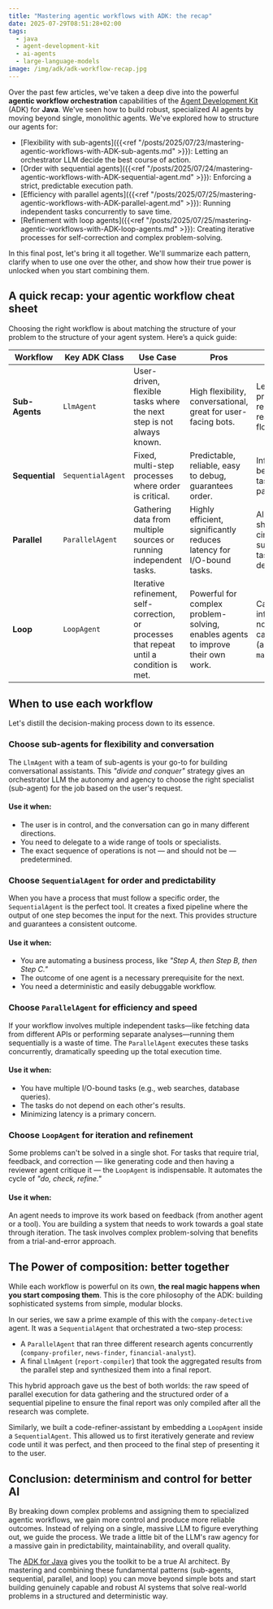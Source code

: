 ```yaml
---
title: "Mastering agentic workflows with ADK: the recap"
date: 2025-07-29T08:51:28+02:00
tags:
  - java
  - agent-development-kit
  - ai-agents
  - large-language-models
image: /img/adk/adk-workflow-recap.jpg
---
```


Over the past few articles, we've taken a deep dive into the powerful **agentic workflow orchestration** capabilities of the [Agent Development Kit](https://github.com/google/adk-java) (ADK) for **Java**. We've seen how to build robust, specialized AI agents by moving beyond single, monolithic agents. We've explored how to structure our agents for:

- [Flexibility with sub-agents]({{<ref "/posts/2025/07/23/mastering-agentic-workflows-with-ADK-sub-agents.md" >}}): Letting an orchestrator LLM decide the best course of action.
- [Order with sequential agents]({{<ref "/posts/2025/07/24/mastering-agentic-workflows-with-ADK-sequential-agent.md" >}}): Enforcing a strict, predictable execution path.
- [Efficiency with parallel agents]({{<ref "/posts/2025/07/25/mastering-agentic-workflows-with-ADK-parallel-agent.md" >}}): Running independent tasks concurrently to save time.
- [Refinement with loop agents]({{<ref "/posts/2025/07/25/mastering-agentic-workflows-with-ADK-loop-agents.md" >}}): Creating iterative processes for self-correction and complex problem-solving.

In this final post, let's bring it all together. We'll summarize each pattern, clarify when to use one over the other, and show how their true power is unlocked when you start combining them.

## A quick recap: your agentic workflow cheat sheet

Choosing the right workflow is about matching the structure of your problem to the structure of your agent system. Here’s a quick guide:

| Workflow       | Key ADK Class     | Use Case                                                                                  | Pros                                                                            | Cons                                                                                |
| -------------- | ----------------- | ----------------------------------------------------------------------------------------- | ------------------------------------------------------------------------------- | ----------------------------------------------------------------------------------- |
| **Sub-Agents** | `LlmAgent`        | User-driven, flexible tasks where the next step is not always known.                      | High flexibility, conversational, great for user-facing bots.                   | Less predictable, relies on LLM reasoning for flow control.                         |
| **Sequential** | `SequentialAgent` | Fixed, multi-step processes where order is critical.                                      | Predictable, reliable, easy to debug, guarantees order.                         | Inflexible, can be slower if tasks could be parallelized.                           |
| **Parallel**   | `ParallelAgent`   | Gathering data from multiple sources or running independent tasks.                        | Highly efficient, significantly reduces latency for I/O-bound tasks.            | All tasks run; no short-circuiting. Less suitable for tasks with dependencies.      |
| **Loop**       | `LoopAgent`       | Iterative refinement, self-correction, or processes that repeat until a condition is met. | Powerful for complex problem-solving, enables agents to improve their own work. | Can lead to infinite loops if not designed carefully (always use `maxIterations`!). |

## When to use each workflow

Let's distill the decision-making process down to its essence.

### Choose sub-agents for flexibility and conversation

The `LlmAgent` with a team of sub-agents is your go-to for building conversational assistants. This _"divide and conquer"_ strategy gives an orchestrator LLM the autonomy and agency to choose the right specialist (sub-agent) for the job based on the user's request.

#### Use it when:

- The user is in control, and the conversation can go in many different directions.
- You need to delegate to a wide range of tools or specialists.
- The exact sequence of operations is not — and should not be — predetermined.

### Choose `SequentialAgent` for order and predictability

When you have a process that must follow a specific order, the `SequentialAgent` is the perfect tool. It creates a fixed pipeline where the output of one step becomes the input for the next. This provides structure and guarantees a consistent outcome.

#### Use it when:

- You are automating a business process, like _"Step A, then Step B, then Step C."_
- The outcome of one agent is a necessary prerequisite for the next.
- You need a deterministic and easily debuggable workflow.

### Choose `ParallelAgent` for efficiency and speed

If your workflow involves multiple independent tasks—like fetching data from different APIs or performing separate
analyses—running them sequentially is a waste of time. The `ParallelAgent` executes these tasks concurrently, dramatically speeding up the total execution time.

#### Use it when:

- You have multiple I/O-bound tasks (e.g., web searches, database queries).
- The tasks do not depend on each other's results.
- Minimizing latency is a primary concern.

### Choose `LoopAgent` for iteration and refinement

Some problems can't be solved in a single shot. For tasks that require trial, feedback, and correction — like generating code and then having a reviewer agent critique it — the `LoopAgent` is indispensable.
It automates the cycle of _"do, check, refine."_

#### Use it when:

An agent needs to improve its work based on feedback (from another agent or a tool).
You are building a system that needs to work towards a goal state through iteration.
The task involves complex problem-solving that benefits from a trial-and-error approach.

## The Power of composition: better together

While each workflow is powerful on its own, **the real magic happens when you start composing them**.
This is the core philosophy of the ADK: building sophisticated systems from simple, modular blocks.

In our series, we saw a prime example of this with the `company-detective` agent. It was a `SequentialAgent` that orchestrated a two-step process:

- A `ParallelAgent` that ran three different research agents concurrently (`company-profiler`, `news-finder`, `financial-analyst`).
- A final `LlmAgent` (`report-compiler`) that took the aggregated results from the parallel step and synthesized them into a final report.

This hybrid approach gave us the best of both worlds:
the raw speed of parallel execution for data gathering and the structured order of a sequential pipeline to ensure the final report was only compiled after all the research was complete.

Similarly, we built a code-refiner-assistant by embedding a `LoopAgent` inside a `SequentialAgent`.
This allowed us to first iteratively generate and review code until it was perfect, and then proceed to the final step of presenting it to the user.

## Conclusion: determinism and control for better AI

By breaking down complex problems and assigning them to specialized agentic workflows, we gain more control and produce more reliable outcomes. Instead of relying on a single, massive LLM to figure everything out, we guide the process.
We trade a little bit of the LLM's raw agency for a massive gain in predictability, maintainability, and overall quality.

The [ADK for Java](https://github.com/google/adk-java) gives you the toolkit to be a true AI architect.
By mastering and combining these fundamental patterns (sub-agents, sequential, parallel, and loop) you can move beyond simple bots and start building genuinely capable and robust AI systems that solve real-world problems in a structured and deterministic way.
